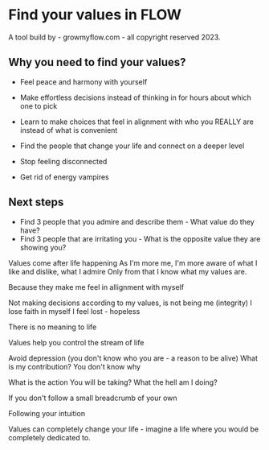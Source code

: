 # Find your values in FLOW

A tool build by - growmyflow.com - all copyright reserved 2023.

## Why you need to find your values?
- Feel peace and harmony with yourself
- Make effortless decisions instead of thinking in for hours about which one to pick
- Learn to make choices that feel in alignment with who you REALLY are instead of what is convenient
- Find the people that change your life and connect on a deeper level

- Stop feeling disconnected
- Get rid of energy vampires

## Next steps
- Find 3 people that you admire and describe them - What value do they have?
- Find 3 people that are irritating you - What is the opposite value they are showing you?


Values come after life happening
As I'm more me, I'm more aware of what I like and dislike, what I admire
Only from that I know what my values are.

Because they make me feel in allignment with myself

Not making decisions according to my values, is not being me (integrity)
I lose faith in myself
I feel lost - hopeless

There is no meaning to life

Values help you control the stream of life

Avoid depression (you don't know who you are - a reason to be alive)
What is my contribution? 
You don't know why

What is the action You will be taking?
What the hell am I doing? 

If you don't follow a small breadcrumb of your own

Following your intuition

Values can completely change your life - imagine a life where you would be completely dedicated to.
